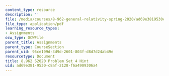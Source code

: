 ```yaml
---
content_type: resource
description: ''
file: /media/courses/8-962-general-relativity-spring-2020/ad69e3819530c8af2128f6a4909306a4_MIT8_962S20_pset04_hint.pdf
file_type: application/pdf
learning_resource_types:
- Assignments
ocw_type: OCWFile
parent_title: Assignments
parent_type: CourseSection
parent_uid: 95ce199d-3d9d-2601-803f-d8d7d24ab49e
resourcetype: Document
title: 8.962 S2020 Problem Set 4 Hint
uid: ad69e381-9530-c8af-2128-f6a4909306a4
---
```

